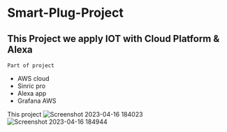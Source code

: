 # Smart-Plug-Project
## This Project we apply IOT with Cloud Platform & Alexa

`Part of project`
- AWS cloud
- Sinric pro
- Alexa app
- Grafana AWS

This project
![Screenshot 2023-04-16 184023](https://user-images.githubusercontent.com/121489701/232326658-b78a3982-f9af-4471-a7ae-cbd062144b55.png)
![Screenshot 2023-04-16 184944](https://user-images.githubusercontent.com/121489701/232326662-61bb5e27-1f47-4a18-b989-e828d9cdcfab.png)
